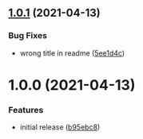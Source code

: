 ## [1.0.1](https://github.com/id6/id6-react/compare/v1.0.0...v1.0.1) (2021-04-13)


### Bug Fixes

* wrong title in readme ([5ee1d4c](https://github.com/id6/id6-react/commit/5ee1d4cd3eef68724146f8871e3488ba04a91312))

# 1.0.0 (2021-04-13)


### Features

* initial release ([b95ebc8](https://github.com/id6/id6-react/commit/b95ebc8b6c837ad791c43d9d6662a23b9b4a2998))
